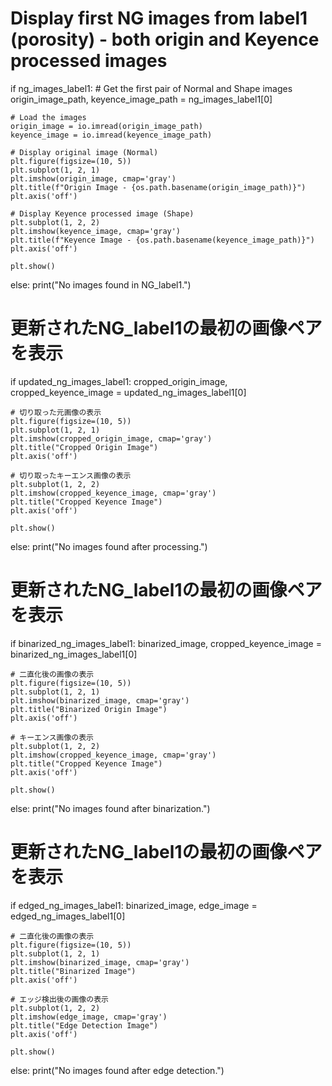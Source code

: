 # Display first NG images from label1 (porosity) - both origin and Keyence processed images
if ng_images_label1:
    # Get the first pair of Normal and Shape images
    origin_image_path, keyence_image_path = ng_images_label1[0]
    
    # Load the images
    origin_image = io.imread(origin_image_path)
    keyence_image = io.imread(keyence_image_path)

    # Display original image (Normal)
    plt.figure(figsize=(10, 5))
    plt.subplot(1, 2, 1)
    plt.imshow(origin_image, cmap='gray')
    plt.title(f"Origin Image - {os.path.basename(origin_image_path)}")
    plt.axis('off')

    # Display Keyence processed image (Shape)
    plt.subplot(1, 2, 2)
    plt.imshow(keyence_image, cmap='gray')
    plt.title(f"Keyence Image - {os.path.basename(keyence_image_path)}")
    plt.axis('off')

    plt.show()
else:
    print("No images found in NG_label1.")



# 更新されたNG_label1の最初の画像ペアを表示
if updated_ng_images_label1:
    cropped_origin_image, cropped_keyence_image = updated_ng_images_label1[0]
    
    # 切り取った元画像の表示
    plt.figure(figsize=(10, 5))
    plt.subplot(1, 2, 1)
    plt.imshow(cropped_origin_image, cmap='gray')
    plt.title("Cropped Origin Image")
    plt.axis('off')

    # 切り取ったキーエンス画像の表示
    plt.subplot(1, 2, 2)
    plt.imshow(cropped_keyence_image, cmap='gray')
    plt.title("Cropped Keyence Image")
    plt.axis('off')

    plt.show()
else:
    print("No images found after processing.")






# 更新されたNG_label1の最初の画像ペアを表示
if binarized_ng_images_label1:
    binarized_image, cropped_keyence_image = binarized_ng_images_label1[0]
    
    # 二直化後の画像の表示
    plt.figure(figsize=(10, 5))
    plt.subplot(1, 2, 1)
    plt.imshow(binarized_image, cmap='gray')
    plt.title("Binarized Origin Image")
    plt.axis('off')

    # キーエンス画像の表示
    plt.subplot(1, 2, 2)
    plt.imshow(cropped_keyence_image, cmap='gray')
    plt.title("Cropped Keyence Image")
    plt.axis('off')

    plt.show()
else:
    print("No images found after binarization.")







# 更新されたNG_label1の最初の画像ペアを表示
if edged_ng_images_label1:
    binarized_image, edge_image = edged_ng_images_label1[0]
    
    # 二直化後の画像の表示
    plt.figure(figsize=(10, 5))
    plt.subplot(1, 2, 1)
    plt.imshow(binarized_image, cmap='gray')
    plt.title("Binarized Image")
    plt.axis('off')

    # エッジ検出後の画像の表示
    plt.subplot(1, 2, 2)
    plt.imshow(edge_image, cmap='gray')
    plt.title("Edge Detection Image")
    plt.axis('off')

    plt.show()
else:
    print("No images found after edge detection.")
